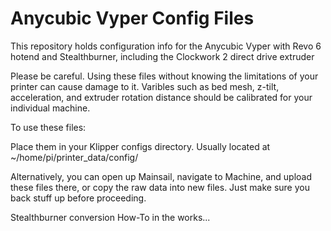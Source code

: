 # Anycubic Vyper Config Files 

This repository holds configuration info for the Anycubic Vyper with Revo 6 hotend and Stealthburner, including the Clockwork 2 direct drive extruder

Please be careful. Using these files without knowing the limitations of your printer can cause damage to it. Varibles such as bed mesh, z-tilt, acceleration, and extruder rotation distance should be calibrated for your individual machine. 

To use these files: 

Place them in your Klipper configs directory. Usually located at ~/home/pi/printer_data/config/ 

Alternatively, you can open up Mainsail, navigate to Machine, and upload these files there, or copy the raw data into new files. Just make sure you back stuff up before proceeding. 

Stealthburner conversion How-To in the works...
